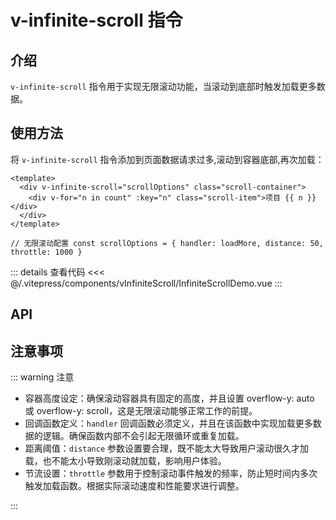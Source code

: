 # v-infinite-scroll 指令

## 介绍

`v-infinite-scroll` 指令用于实现无限滚动功能，当滚动到底部时触发加载更多数据。

## 使用方法

将 `v-infinite-scroll` 指令添加到页面数据请求过多,滚动到容器底部,再次加载：

```vue
<template>
  <div v-infinite-scroll="scrollOptions" class="scroll-container">
    <div v-for="n in count" :key="n" class="scroll-item">项目 {{ n }}</div>
  </div>
</template>

// 无限滚动配置 const scrollOptions = { handler: loadMore, distance: 50, throttle: 1000 }
```

<InfiniteScrollDemo />

::: details 查看代码
<<< @/.vitepress/components/vInfiniteScroll/InfiniteScrollDemo.vue
:::

## API

<ApiTable :data="apiData"/>

<script setup>
import InfiniteScrollDemo from '../.vitepress/components/vInfiniteScroll/InfiniteScrollDemo.vue';
import ApiTable from '../.vitepress/components/ApiTable.vue'

const apiData = [
    {
        name: 'handler',
        description: '滚动到底部时触发的回调函数',
        type: 'Function',
        default: '用户自己定义',
        required: true
    },
    {
        name:'distance',
        description: '触发加载的距离阀值，即距离底部多少像素时开始加载更多数据',
        type: 'Number',
        default: '0',
        required: false
    },
    {
        name: 'throttle',
        description: '节流时间，即每隔多少毫秒触发一次回调函数',
        type: 'Number',
        default: '200',
        required: false
    },
]
</script>

## 注意事项

::: warning 注意

- 容器高度设定：确保滚动容器具有固定的高度，并且设置 overflow-y: auto 或 overflow-y: scroll，这是无限滚动能够正常工作的前提。
- 回调函数定义：`handler` 回调函数必须定义，并且在该函数中实现加载更多数据的逻辑。确保函数内部不会引起无限循环或重复加载。
- 距离阈值：`distance` 参数设置要合理，既不能太大导致用户滚动很久才加载，也不能太小导致刚滚动就加载，影响用户体验。
- 节流设置：`throttle` 参数用于控制滚动事件触发的频率，防止短时间内多次触发加载函数。根据实际滚动速度和性能要求进行调整。

:::
